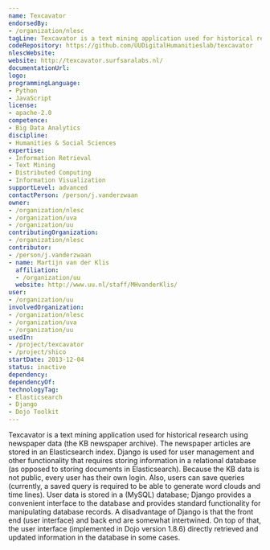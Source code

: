 ```yaml
---
name: Texcavator
endorsedBy:
- /organization/nlesc
tagLine: Texcavator is a text mining application used for historical research
codeRepository: https://github.com/UUDigitalHumanitieslab/texcavator
nlescWebsite:
website: http://texcavator.surfsaralabs.nl/
documentationUrl:
logo:
programmingLanguage:
- Python
- JavaScript
license:
- apache-2.0
competence:
- Big Data Analytics
discipline:
- Humanities & Social Sciences
expertise:
- Information Retrieval
- Text Mining
- Distributed Computing
- Information Visualization
supportLevel: advanced
contactPerson: /person/j.vanderzwaan
owner:
- /organization/nlesc
- /organization/uva
- /organization/uu
contributingOrganization:
- /organization/nlesc
contributor:
- /person/j.vanderzwaan
- name: Martijn van der Klis
  affiliation:
  - /organization/uu
  website: http://www.uu.nl/staff/MHvanderKlis/
user:
- /organization/uu
involvedOrganization:
- /organization/nlesc
- /organization/uva
- /organization/uu
usedIn:
- /project/texcavator
- /project/shico
startDate: 2013-12-04
status: inactive
dependency:
dependencyOf:
technologyTag:
- Elasticsearch
- Django
- Dojo Toolkit
---
```

Texcavator is a text mining application used for historical research using newspaper data (the KB newspaper archive).
The newspaper articles are stored in an Elasticsearch index.
Django is used for user management and other functionality that requires storing information in a relational database (as opposed to storing documents in Elasticsearch). Because the KB data is not public, every user has their own login. Also, users can save queries (currently, a saved query is required to be able to generate word clouds and time lines). User data is stored in a (MySQL) database; Django provides a convenient interface to the database and provides standard functionality for manipulating database records. A disadvantage of Django is that the front end (user interface) and back end are somewhat intertwined. On top of that, the user interface (implemented in Dojo version 1.8.6) directly retrieved and updated information in the database in some cases.
